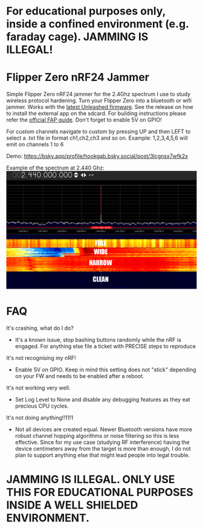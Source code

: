 # For educational purposes only, inside a confined environment (e.g. faraday cage). JAMMING IS ILLEGAL!

# Flipper Zero nRF24 Jammer
Simple Flipper Zero nRF24 jammer for the 2.4Ghz spectrum I use to study wireless protocol hardening. Turn your Flipper Zero into a bluetooth or wifi jammer. Works with the [latest Unleashed firmware](https://github.com/Eng1n33r/flipperzero-firmware). See the release on how to install the external app on the sdcard. For building instructions please refer the [official FAP guide](https://github.com/Eng1n33r/flipperzero-firmware/blob/dev/documentation/AppsOnSDCard.md). Don't forget to enable 5V on GPIO!

For custom channels navigate to custom by pressing UP and then LEFT to select a .txt file in format ch1,ch2,ch3 and so on. 
Example:
1,2,3,4,5,6 will emit on channels 1 to 6

Demo:
https://bsky.app/profile/hookgab.bsky.social/post/3lcgnsx7wfk2x

Example of the spectrum at 2.440 Ghz:
![image](img/spectrum.png)

# FAQ
It's crashing, what do I do?
* It's a known issue, stop bashing buttons randomly while the nRF is engaged. For anything else file a ticket with PRECISE steps to reproduce
  
It's not recognising my nRF!
* Enable 5V on GPIO. Keep in mind this setting does not "stick" depending on your FW and needs to be enabled after a reboot.
  
It's not working very well.
* Set Log Level to None and disable any debugging features as they eat precious CPU cycles.
  
It's not doing anything!!11!1
* Not all devices are created equal. Newer Bluetooth versions have more robust channel hopping algorithms or noise filtering so this is less effective. Since for my use case (studying RF interference) having the device centimeters away from the target is more than enough, I do not plan to support anything else that might lead people into legal trouble.

# JAMMING IS ILLEGAL. ONLY USE THIS FOR EDUCATIONAL PURPOSES INSIDE A WELL SHIELDED ENVIRONMENT.
